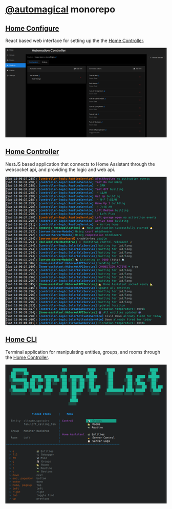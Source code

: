 # [@automagical](https://git.programmable.work/cameron/automagical) monorepo

## [Home Configure](apps/home-configure)

React based web interface for setting up the the [Home Controller](apps/home-controller).

[![Example Screenshot](apps/home-configure/docs/images/main.png)](apps/home-configure)

## [Home Controller](apps/home-controller)

NestJS based application that connects to Home Assistant through the websocket api, and providing the logic and web api.

[![Example Screenshot](apps/home-controller/docs/images/main.png)](apps/home-controller)

## [Home CLI](apps/home-cli)

Terminal application for manipulating entities, groups, and rooms through the [Home Controller](apps/home-controller).

[![Example Screenshot](apps/home-cli/docs/images/main.png)](apps/home-cli)
